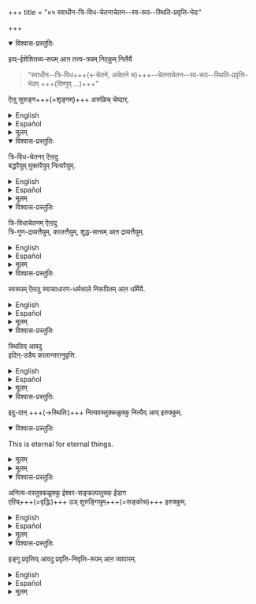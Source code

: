 +++
title = "०५ स्वाधीन-त्रि-विध-चेतनाचेतन--स्व-रूप--स्थिति-प्रवृत्ति-भेदः"

+++
<details open><summary>विश्वास-प्रस्तुतिः</summary>

इव्व्-ईशेशितव्य-रूपम् आऩ तत्त्व-त्रयम् निऱ्‌कुम् निलैयै  

> “स्वाधीन--त्रि-विध+++(←चेतने, अचेतने च)+++--चेतनाचेतन--स्व-रूप--स्थिति-प्रवृत्ति-भेदम् +++(विष्णुम् …)+++”

ऎऩ्ऱु सुरुङ्ग+++(=शृङ्गम्)+++ अरुळिच् चॆय्दार्.
</details>

<details><summary>English</summary>

Thus the three realities consist of the Ruler and the Ruled (the latter including prakṛti and the sentient beings) and our ācārya s (Śrī Yāmunācārya and Śrī Rāmānujācārya) have stated this concisely in the words  

> "(Iśvara)[^30] on whom depend the essential nature (svarūpa), the continuance (sthiti) and the activity (pravṛtti) of the three kinds of sentient beings and of non-sentient things with all their differences". 
</details>

<details><summary>Español</summary>

Así, las tres realidades consisten en el gobernante y el gobernado (este último, incluidos Prakṛti y los seres sintientes)  
y nuestro ācārya s (śrī yāmunācārya y Śrī rāmānujācārya) lo han declarado concisamente en las palabras

> "(Iśvara) [^30] de quién depende de la naturaleza esencial (svarūpa), la continuación (sthiti) y la actividad (pravṛtti) de los tres tipos de seres sintientes  
> y de cosas no sensibles con todas sus diferencias".
</details>

<details><summary>मूलम्</summary>

इव्वीशेशितव्यरूपमाऩ तत्त्वत्रयम् निऱ्‌कुम् निलैयै “स्वाधीनत्रिविधचेतनाचेतनस्वरूपस्थितिप्रवृत्तिभेदम्” ऎऩ्ऱु सुरुङ्ग अरुळिच्चॆय्दार्.
</details>

<details open><summary>विश्वास-प्रस्तुतिः</summary>

त्रि-विध-चेतनर् ऎऩ्ऱदु  
बद्धरैयुम् मुक्तरैयुम् नित्यरैयुम्. 
</details>

<details><summary>English</summary>

The three kinds of sentient beings are those that are in bondage (baddha), those that have obtained release (mukta) and those that are eternally free (nitya). 
</details>

<details><summary>Español</summary>

Los tres tipos de seres sintientes son los que están en esclavitud (Baddha), los que han obtenido la liberación (MUKTA) y los que son eternamente libres (NITYA).
</details>

<details><summary>मूलम्</summary>

त्रिविधचेतनरॆऩ्ऱदु बद्धरैयुम् मुक्तरैयुम् नित्यरैयुम्. 
</details>

<details open><summary>विश्वास-प्रस्तुतिः</summary>

त्रि-विधाचेतनम् ऎऩ्ऱदु  
त्रि-गुण-द्रव्यत्तैयुम्, कालत्तैयुम्, शुद्ध-सत्त्वम् आऩ द्रव्यत्तैयुम्.
</details>

<details><summary>English</summary>

The three kinds of non-sentient things are Prakṛti with its three qualities (sattvam, rajas and tamas), Time, and Śuddhasattvam. 
</details>

<details><summary>Español</summary>

Los tres tipos de cosas no sensibles son Prakṛti con sus tres cualidades (Sattvam, Rajas y Tamas), Time y Śuddhasattvam.
</details>

<details><summary>मूलम्</summary>

त्रिविधाचेतनमॆऩ्ऱदु त्रिगुणद्रव्यत्तैयुम् कालत्तैयुम् शुद्धसत्त्वमाऩ द्रव्यत्तैयुम्.
</details>

<details open><summary>विश्वास-प्रस्तुतिः</summary>

स्वरूपम् ऎऩ्ऱदु स्वासाधारण-धर्मत्ताले निरूपितम् आऩ धर्मियै.
</details>

<details><summary>English</summary>

The essential nature (svarūpa) means the substance or thing which is defined by attributes peculiar and unique to it. 
</details>

<details><summary>Español</summary>

La naturaleza esencial (svarūpa) significa la sustancia o cosa  
que se define por atributos peculiares y únicos.
</details>

<details><summary>मूलम्</summary>

स्वरूपमॆऩ्ऱदु स्वासाधारणधर्मत्ताले निरूपितमाऩ धर्मियै.
</details>

<details open><summary>विश्वास-प्रस्तुतिः</summary>

स्थितिय् आवदु  
इदिऩ्-उडैय कालान्तरानुवृत्ति.
</details>

<details><summary>English</summary>

Continuance (sthiti) means continuance of the thing or object in time. 
</details>

<details><summary>Español</summary>

Continuancia (sthiti) significa continuar la cosa u objeto en el tiempo.
</details>

<details><summary>मूलम्</summary>

स्थितियावदु इदिनुडैय कालान्तरानुवृत्ति.
</details>

<details open><summary>विश्वास-प्रस्तुतिः</summary>

इदु-दाऩ् +++(→स्थितिः)+++ नित्यवस्तुक्कळुक्कु नित्यैय् आय् इरुक्कुम्.
</details>

<details open><summary>विश्वास-प्रस्तुतिः</summary>

This is eternal for eternal things. 
</details>

<details><summary>मूलम्</summary>

Esto es eterno para las cosas eternas.
</details>

<details><summary>मूलम्</summary>

इदुदाऩ् नित्यवस्तुक्कळुक्कु नित्यैयायिरुक्कुम्.
</details>

<details open><summary>विश्वास-प्रस्तुतिः</summary>

अनित्य-वस्तुक्कळुक्कु ईश्वर-सङ्कल्पत्तुक्क् ईडाग  
एऱिय्+++(=वृद्धिः)+++ उञ् शुरुङ्गियुम्+++(=सङ्कोच)+++ इरुक्कुम्.
</details>

<details><summary>English</summary>

In the case of non-eternal things, this continuance is subject to expansion and contraction in accordance with the will of Iśvara. 
</details>

<details><summary>Español</summary>

En el caso de las cosas no eternas,  
esta continuación está sujeta a expansión y contracción  
de acuerdo con la voluntad de Iśvara.
</details>

<details><summary>मूलम्</summary>

अनित्य-वस्तुक्कळुक्कु ईश्वरसङ्कल्पत्तुक्कीडाग एऱियुञ् जुरुङ्गियुमिरुक्कुम्.
</details>

<details open><summary>विश्वास-प्रस्तुतिः</summary>

इङ्गु प्रवृत्तिय् आवदु प्रवृत्ति-निवृत्ति-रूपम् आऩ व्यापारम्.
</details>

<details><summary>English</summary>

Activity or pravṛtti includes action and abstention from action. 
</details>

<details><summary>Español</summary>

Actividad o Pravṛtti incluye acción y abstención de la acción.
</details>

<details><summary>मूलम्</summary>

इङ्गु प्रवृत्तियावदु प्रवृत्तिनिवृत्तिरूपमाऩ व्यापारम्.
</details>

